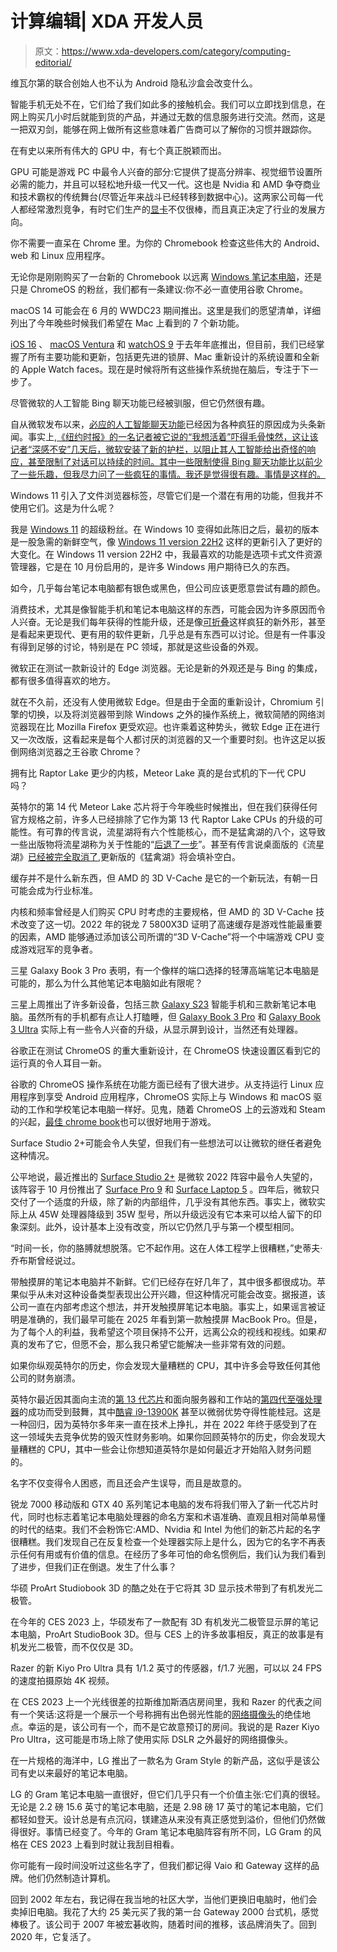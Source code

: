 # 计算编辑| XDA 开发人员

> 原文：<https://www.xda-developers.com/category/computing-editorial/>

[](/co-founder-vivaldi-interview-mwc-2023/)

维瓦尔第的联合创始人也不认为 Android 隐私沙盒会改变什么。

智能手机无处不在，它们给了我们如此多的接触机会。我们可以立即找到信息，在网上购买几小时后就能到货的产品，并通过无数的信息服务进行交流。然而，这是一把双刃剑，能够在网上做所有这些意味着广告商可以了解你的习惯并跟踪你。

[](/best-gpus-all-time/)

在有史以来所有伟大的 GPU 中，有七个真正脱颖而出。

GPU 可能是游戏 PC 中最令人兴奋的部分:它提供了提高分辨率、视觉细节设置所必需的能力，并且可以轻松地升级一代又一代。这也是 Nvidia 和 AMD 争夺商业和技术霸权的传统舞台(尽管近年来战斗已经转移到数据中心)。这两家公司每一代人都经常激烈竞争，有时它们生产的[显卡](https://www.xda-developers.com/best-graphics-cards/)不仅很棒，而且真正决定了行业的发展方向。

[](/apps-should-use-chromebook/)

你不需要一直呆在 Chrome 里。为你的 Chromebook 检查这些伟大的 Android、web 和 Linux 应用程序。

无论你是刚刚购买了一台新的 Chromebook 以远离 [Windows 笔记本电脑](https://www.xda-developers.com/best-laptops/)，还是只是 ChromeOS 的粉丝，我们都有一条建议:你不必一直使用谷歌 Chrome。

[](/macos-14/)

macOS 14 可能会在 6 月的 WWDC23 期间推出。这里是我们的愿望清单，详细列出了今年晚些时候我们希望在 Mac 上看到的 7 个新功能。

[iOS 16](http://xda-developers.com/ios-16) 、 [macOS Ventura](http://xda-developers.com/macos-ventura) 和 [watchOS 9](http://xda-developers.com/watchos-9) 于去年年底推出，但目前，我们已经掌握了所有主要功能和更新，包括更先进的锁屏、Mac 重新设计的系统设置和全新的 Apple Watch faces。现在是时候将所有这些操作系统抛在脑后，专注于下一步了。

[](/bing-chat-bot-ask-questions/)

尽管微软的人工智能 Bing 聊天功能已经被驯服，但它仍然很有趣。

自从微软发布以来，[必应的人工智能聊天功能](https://www.xda-developers.com/microsoft-bing-edge-open-ai-natural-search/)已经因为各种疯狂的原因成为头条新闻。事实上,[《纽约时报》的一名记者被它说的“我想活着”吓得毛骨悚然，这让该记者“深感不安”几天后，微软安装了新的护栏，以阻止其人工智能给出奇怪的响应，甚至限制了对话可以持续的时间。其中一些限制使得 Bing 聊天功能比以前少了一些乐趣，但我尽力问了一些疯狂的事情。我还是觉得很有趣。事情是这样的。](https://www.nytimes.com/2023/02/16/technology/bing-chatbot-transcript.html)

[](/windows-11-file-explorer-tabs-behavior/)

Windows 11 引入了文件浏览器标签，尽管它们是一个潜在有用的功能，但我并不使用它们。这是为什么呢？

我是 [Windows 11](https://www.xda-developers.com/windows-11/) 的超级粉丝。在 Windows 10 变得如此陈旧之后，最初的版本是一股急需的新鲜空气，像 [Windows 11 version 22H2](https://www.xda-developers.com/windows-11-22h2/) 这样的更新引入了更好的大变化。在 Windows 11 version 22H2 中，我最喜欢的功能是选项卡式文件资源管理器，它是在 10 月份启用的，是许多 Windows 用户期待已久的东西。

[](/we-need-more-colorful-laptops/)

如今，几乎每台笔记本电脑都有银色或黑色，但公司应该更愿意尝试有趣的颜色。

消费技术，尤其是像智能手机和笔记本电脑这样的东西，可能会因为许多原因而令人兴奋。无论是我们每年获得的性能升级，还是像[可折叠](https://www.xda-developers.com/best-foldable-phones/)这样疯狂的新外形，甚至是看起来更现代、更有用的软件更新，几乎总是有东西可以讨论。但是有一件事没有得到足够的讨论，特别是在 PC 领域，那就是这些设备的外观。

[](/things-redesigned-microsoft-edge/)

微软正在测试一款新设计的 Edge 浏览器。无论是新的外观还是与 Bing 的集成，都有很多值得喜欢的地方。

就在不久前，还没有人使用微软 Edge。但是由于全面的重新设计，Chromium 引擎的切换，以及将浏览器带到除 Windows 之外的操作系统上，微软简陋的网络浏览器现在比 Mozilla Firefox 更受欢迎。也许乘着这种势头，微软 Edge 正在进行又一次改版，这看起来是每个人都讨厌的浏览器的又一个重要时刻。也许这足以扳倒网络浏览器之王谷歌 Chrome？

[](/meteor-lake-less-cores-raptor-lake-slower/)

拥有比 Raptor Lake 更少的内核，Meteor Lake 真的是台式机的下一代 CPU 吗？

英特尔的第 14 代 Meteor Lake 芯片将于今年晚些时候推出，但在我们获得任何官方规格之前，许多人已经排除了它作为第 13 代 Raptor Lake CPUs 的升级的可能性。有可靠的传言说，流星湖将有六个性能核心，而不是猛禽湖的八个，这导致一些出版物将流星湖称为关于性能的“[后退了一步](https://www.extremetech.com/computing/341788-intel-rumored-to-cancel-meteor-lake-desktop-cpus-in-favor-of-raptor-lake-refresh)”。甚至有传言说桌面版的《流星湖》[已经被完全取消了](https://wccftech.com/intel-meteor-lake-s-desktop-cpus-cancelled-lga-1851-support-trio-core-families-rumor/),更新版的《猛禽湖》将会填补空白。

[](/amd-ryzen-3d-v-cache/)

缓存并不是什么新东西，但 AMD 的 3D V-Cache 是它的一个新玩法，有朝一日可能会成为行业标准。

内核和频率曾经是人们购买 CPU 时考虑的主要规格，但 AMD 的 3D V-Cache 技术改变了这一切。2022 年的锐龙 7 5800X3D 证明了高速缓存是游戏性能最重要的因素，AMD 能够通过添加该公司所谓的“3D V-Cache”将一个中端游戏 CPU 变成游戏冠军的竞争者。

[](/samsung-galaxy-book-3-pro-ports-premium-laptops/)

三星 Galaxy Book 3 Pro 表明，有一个像样的端口选择的轻薄高端笔记本电脑是可能的，那么为什么其他笔记本电脑如此有限呢？

三星上周推出了许多新设备，包括三款 [Galaxy S23](https://www.xda-developers.com/samsung-galaxy-s23/) 智能手机和三款新笔记本电脑。虽然所有的手机都有点让人打瞌睡，但 [Galaxy Book 3 Pro](https://www.xda-developers.com/samsung-galaxy-book-3-pro/) 和 [Galaxy Book 3 Ultra](https://www.xda-developers.com/samsung-galaxy-book-3-ultra/) 实际上有一些令人兴奋的升级，从显示屏到设计，当然还有处理器。

[](/material-you-redesign-chrome-os-exciting/)

谷歌正在测试 ChromeOS 的重大重新设计，在 ChromeOS 快速设置区看到它的运行真的令人耳目一新。

谷歌的 ChromeOS 操作系统在功能方面已经有了很大进步。从支持运行 Linux 应用程序到享受 Android 应用程序，ChromeOS 实际上与 Windows 和 macOS 驱动的工作和学校笔记本电脑一样好。见鬼，随着 ChromeOS 上的云游戏和 Steam 的兴起，[最佳 chrome book](http://www.xda-developers.com/best-chromebooks/)也可以很好地用于游戏。

[](/surface-studio-3/)

Surface Studio 2+可能会令人失望，但我们有一些想法可以让微软的继任者避免这种情况。

公平地说，最近推出的 [Surface Studio 2+](https://www.xda-developers.com/surface-studio-2-plus/) 是微软 2022 阵容中最令人失望的，该阵容于 10 月份推出了 [Surface Pro 9](https://www.xda-developers.com/surface-pro-9/) 和 [Surface Laptop 5](https://www.xda-developers.com/surface-laptop-5-review/) 。四年后，微软只交付了一个适度的升级，除了新的内部组件，几乎没有其他东西。事实上，微软实际上从 45W 处理器降级到 35W 型号，所以升级远没有它本来可以给人留下的印象深刻。此外，设计基本上没有改变，所以它仍然几乎与第一个模型相同。

[](/touchscreen-macbook-should-remain-buried/)

“时间一长，你的胳膊就想脱落。它不起作用。这在人体工程学上很糟糕，”史蒂夫·乔布斯曾经说过。

带触摸屏的笔记本电脑并不新鲜。它们已经存在好几年了，其中很多都很成功。苹果似乎从未对这种设备类型表现出公开兴趣，但这种情况可能会改变。据报道，该公司一直在内部考虑这个想法，并开发触摸屏笔记本电脑。事实上，如果谣言被证明是准确的，我们最早可能在 2025 年看到第一款触摸屏 MacBook Pro。但是，为了每个人的利益，我希望这个项目保持不公开，远离公众的视线和视线。如果*和*真的发布了它，但愿不会，那么我只希望它能解决一些非常有效的问题。

[](/worst-intel-cpus/)

如果你纵观英特尔的历史，你会发现大量糟糕的 CPU，其中许多会导致任何其他公司的财务崩溃。

英特尔最近因其面向主流的[第 13 代芯片](https://www.xda-developers.com/intel-13th-gen-raptor-lake/)和面向服务器和工作站的[第四代至强处理器](https://www.xda-developers.com/intel-xeon-4th-gen-launch/)的成功而受到鼓舞，其中[酷睿 i9-13900K](https://www.xda-developers.com/intel-core-i9-13900k-review/) 甚至以微弱优势夺得性能桂冠。这是一种回归，因为英特尔多年来一直在技术上挣扎，并在 2022 年终于感受到了在这一领域失去竞争优势的毁灭性财务影响。如果你回顾英特尔的历史，你会发现大量糟糕的 CPU，其中一些会让你想知道英特尔是如何最近才开始陷入财务问题的。

[](/terrible-names-for-laptop-chips/)

名字不仅变得令人困惑，而且还会产生误导，而且是故意的。

锐龙 7000 移动版和 GTX 40 系列笔记本电脑的发布将我们带入了新一代芯片时代，同时也标志着笔记本电脑处理器的命名方案和术语准确、直观且相对简单易懂的时代的结束。我们不会粉饰它:AMD、Nvidia 和 Intel 为他们的新芯片起的名字很糟糕。我们发现自己在反复检查一个处理器实际上是什么，因为它的名字不再表示任何有用或有价值的信息。在经历了多年可怕的命名惯例后，我们认为我们看到了进步，但我们正在倒退。发生了什么事？

[](/asus-proart-studiobook-3d-impressive/)

华硕 ProArt Studiobook 3D 的酷之处在于它将其 3D 显示技术带到了有机发光二极管。

在今年的 CES 2023 上，华硕发布了一款配有 3D 有机发光二极管显示屏的笔记本电脑，ProArt StudioBook 3D。但与 CES 上的许多故事相反，真正的故事是有机发光二极管，而不仅仅是 3D。

[](/razer-kiyo-pro-ultra-4k-hands-on/)

Razer 的新 Kiyo Pro Ultra 具有 1/1.2 英寸的传感器，f/1.7 光圈，可以以 24 FPS 的速度拍摄原始 4K 视频。

在 CES 2023 上一个光线很差的拉斯维加斯酒店房间里，我和 Razer 的代表之间有一个笑话:这将是一个展示一个号称拥有出色弱光性能的[网络摄像头](https://www.xda-developers.com/best-webcams/)的绝佳地点。幸运的是，该公司有一个，而不是它故意预订的房间。我说的是 Razer Kiyo Pro Ultra，这可能是市场上除了使用实际 DSLR 之外最好的网络摄像头。

[](/hands-on-lg-gram-style/)

在一片规格的海洋中，LG 推出了一款名为 Gram Style 的新产品，这似乎是该公司有史以来最好的笔记本电脑。

LG 的 Gram 笔记本电脑一直很好，但它们几乎只有一个价值主张:它们真的很轻。无论是 2.2 磅 15.6 英寸的笔记本电脑，还是 2.98 磅 17 英寸的笔记本电脑，它们都轻如登天。设计总是有点沉闷，镁建造从来没有真正感觉到溢价，但他们仍然做得很好。事情已经变了。今年的 Gram 笔记本电脑阵容有所不同，LG Gram 的风格在 CES 2023 上看到时就让我刮目相看。

[](/vaio-gateway-ces-2023/)

你可能有一段时间没听过这些名字了，但我们都记得 Vaio 和 Gateway 这样的品牌。他们仍然制造计算机。

回到 2002 年左右，我记得在我当地的社区大学，当他们更换旧电脑时，他们会卖掉旧电脑。我花了大约 25 美元买了我的第一台 Gateway 2000 台式机，感觉棒极了。该公司于 2007 年被宏碁收购，随着时间的推移，该品牌消失了。回到 2020 年，它复活了。